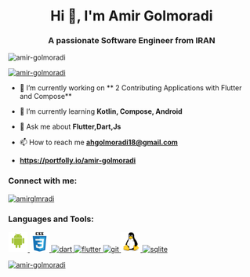 <h1 align="center">Hi 👋, I'm Amir Golmoradi</h1>
<h3 align="center">A passionate Software Engineer from IRAN</h3>

<p align="left"> <img src="https://komarev.com/ghpvc/?username=amir-golmoradi&label=Profile%20views&color=0e75b6&style=flat" alt="amir-golmoradi" /> </p>

<p align="left"> <a href="https://github.com/ryo-ma/github-profile-trophy"><img src="https://github-profile-trophy.vercel.app/?username=amir-golmoradi" alt="amir-golmoradi" /></a> </p>

- 🔭 I’m currently working on ** 2 Contributing Applications with Flutter and Compose**

- 🌱 I’m currently learning **Kotlin, Compose, Android**

- 💬 Ask me about **Flutter,Dart,Js**

- 📫 How to reach me **ahgolmoradi18@gmail.com**
- **https://portfolly.io/amir-golmoradi**

<h3 align="left">Connect with me:</h3>
<p align="left">
<a href="https://instagram.com/amirglmradi" target="blank"><img align="center" src="https://raw.githubusercontent.com/rahuldkjain/github-profile-readme-generator/master/src/images/icons/Social/instagram.svg" alt="amirglmradi" height="30" width="40" /></a>
</p>

<h3 align="left">Languages and Tools:</h3>
<p align="left"> <a href="https://developer.android.com" target="_blank" rel="noreferrer"> <img src="https://raw.githubusercontent.com/devicons/devicon/master/icons/android/android-original-wordmark.svg" alt="android" width="40" height="40"/> </a> <a href="https://www.w3schools.com/css/" target="_blank" rel="noreferrer"> <img src="https://raw.githubusercontent.com/devicons/devicon/master/icons/css3/css3-original-wordmark.svg" alt="css3" width="40" height="40"/> </a> <a href="https://dart.dev" target="_blank" rel="noreferrer"> <img src="https://www.vectorlogo.zone/logos/dartlang/dartlang-icon.svg" alt="dart" width="40" height="40"/> </a> <a href="https://flutter.dev" target="_blank" rel="noreferrer"> <img src="https://www.vectorlogo.zone/logos/flutterio/flutterio-icon.svg" alt="flutter" width="40" height="40"/> </a> <a href="https://git-scm.com/" target="_blank" rel="noreferrer"> <img src="https://www.vectorlogo.zone/logos/git-scm/git-scm-icon.svg" alt="git" width="40" height="40"/> </a> <a  </a> <a href="https://www.linux.org/" target="_blank" rel="noreferrer"> <img src="https://raw.githubusercontent.com/devicons/devicon/master/icons/linux/linux-original.svg" alt="linux" width="40" height="40"/> <a href="https://www.sqlite.org/" target="_blank" rel="noreferrer"> <img src="https://www.vectorlogo.zone/logos/sqlite/sqlite-icon.svg" alt="sqlite" width="40" </p>

<p><img align="center" src="https://github-readme-stats.vercel.app/api/top-langs?username=amir-golmoradi&show_icons=true&locale=en&layout=compact" alt="amir-golmoradi" /></p>
